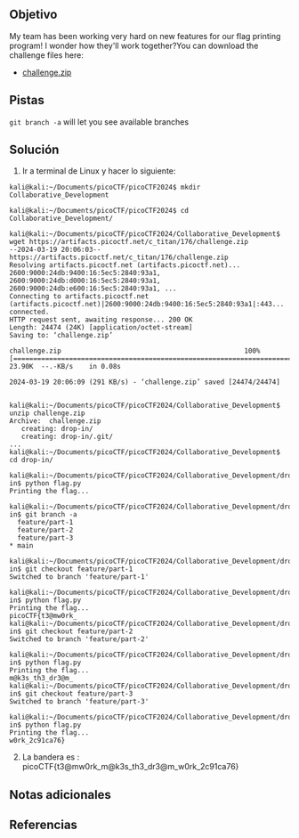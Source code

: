 ## Objetivo
My team has been working very hard on new features for our flag printing program! I wonder how they'll work together?You can download the challenge files here:

- [challenge.zip](https://artifacts.picoctf.net/c_titan/176/challenge.zip)

## Pistas
`git branch -a` will let you see available branches

## Solución
1. Ir a terminal de Linux y hacer lo siguiente:
```
kali@kali:~/Documents/picoCTF/picoCTF2024$ mkdir Collaborative_Development
        
kali@kali:~/Documents/picoCTF/picoCTF2024$ cd Collaborative_Development/

kali@kali:~/Documents/picoCTF/picoCTF2024/Collaborative_Development$ wget https://artifacts.picoctf.net/c_titan/176/challenge.zip
--2024-03-19 20:06:03--  https://artifacts.picoctf.net/c_titan/176/challenge.zip
Resolving artifacts.picoctf.net (artifacts.picoctf.net)... 2600:9000:24db:9400:16:5ec5:2840:93a1, 2600:9000:24db:d000:16:5ec5:2840:93a1, 2600:9000:24db:e600:16:5ec5:2840:93a1, ...
Connecting to artifacts.picoctf.net (artifacts.picoctf.net)|2600:9000:24db:9400:16:5ec5:2840:93a1|:443... connected.
HTTP request sent, awaiting response... 200 OK
Length: 24474 (24K) [application/octet-stream]
Saving to: ‘challenge.zip’

challenge.zip                                              100%[=======================================================================================================================================>]  23.90K  --.-KB/s    in 0.08s   

2024-03-19 20:06:09 (291 KB/s) - ‘challenge.zip’ saved [24474/24474]


kali@kali:~/Documents/picoCTF/picoCTF2024/Collaborative_Development$ unzip challenge.zip
Archive:  challenge.zip
   creating: drop-in/
   creating: drop-in/.git/
...
kali@kali:~/Documents/picoCTF/picoCTF2024/Collaborative_Development$ cd drop-in/

kali@kali:~/Documents/picoCTF/picoCTF2024/Collaborative_Development/drop-in$ python flag.py
Printing the flag...

kali@kali:~/Documents/picoCTF/picoCTF2024/Collaborative_Development/drop-in$ git branch -a
  feature/part-1
  feature/part-2
  feature/part-3
* main

kali@kali:~/Documents/picoCTF/picoCTF2024/Collaborative_Development/drop-in$ git checkout feature/part-1
Switched to branch 'feature/part-1'

kali@kali:~/Documents/picoCTF/picoCTF2024/Collaborative_Development/drop-in$ python flag.py
Printing the flag...
picoCTF{t3@mw0rk_
kali@kali:~/Documents/picoCTF/picoCTF2024/Collaborative_Development/drop-in$ git checkout feature/part-2
Switched to branch 'feature/part-2'

kali@kali:~/Documents/picoCTF/picoCTF2024/Collaborative_Development/drop-in$ python flag.py
Printing the flag...
m@k3s_th3_dr3@m_
kali@kali:~/Documents/picoCTF/picoCTF2024/Collaborative_Development/drop-in$ git checkout feature/part-3
Switched to branch 'feature/part-3'

kali@kali:~/Documents/picoCTF/picoCTF2024/Collaborative_Development/drop-in$ python flag.py
Printing the flag...
w0rk_2c91ca76}

```
2. La bandera es :
picoCTF{t3@mw0rk_m@k3s_th3_dr3@m_w0rk_2c91ca76}
## Notas adicionales

## Referencias
